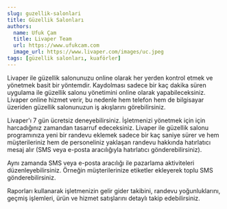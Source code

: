 ```yaml
---
slug: guzellik-salonlari
title: Güzellik Salonları
authors:
  name: Ufuk Çam
  title: Livaper Team
  url: https://www.ufukcam.com
  image_url: https://www.livaper.com/images/uc.jpeg
tags: [güzellik salonları, kuaförler]
---
```


Livaper ile güzellik salonunuzu online olarak her yerden kontrol etmek ve yönetmek basit bir yöntemdir. Kaydolması sadece bir kaç dakika süren uygulama ile güzellik salonu yönetimini online olarak yapabileceksiniz. Livaper online hizmet verir, bu nedenle hem telefon hem de bilgisayar üzeriden güzellik salonunuzun iş akışlarını görebilirsiniz.

Livaper'ı 7 gün ücretsiz deneyebilirsiniz. İşletmenizi yönetmek için için harcadığınız zamandan tasarruf edeceksiniz. Livaper ile güzellik salonu programınıza yeni bir randevu eklemek sadece bir kaç saniye sürer ve hem müşterileriniz hem de personeliniz yaklaşan randevu hakkında hatırlatıcı mesaj alır (SMS veya e-posta aracılığıyla hatırlatıcı gönderebilirsiniz).

Aynı zamanda SMS veya e-posta aracılığı ile pazarlama aktiviteleri düzenleyebilirsiniz. Örneğin müşterilerinize etiketler ekleyerek toplu SMS gönderebilirsiniz.

Raporları kullanarak işletmenizin gelir gider takibini, randevu yoğunluklarını, geçmiş işlemleri, ürün ve hizmet satışlarını detaylı takip edebilirsiniz.
 